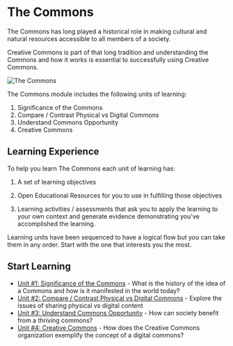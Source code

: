 # The Commons

The Commons has long played a historical role in making cultural and natural resources accessible to all members of a society. 

Creative Commons is part of that long tradition and understanding the Commons and how it works is essential to successfully using Creative Commons.

![The Commons](https://github.com/creativecommons/cc-cert-map/blob/master/img/TheCommons.jpg "The Commons")


The Commons module includes the following units of learning:

1. Significance of the Commons
2. Compare / Contrast Physical vs Digital Commons
3. Understand Commons Opportunity 
4. Creative Commons

## Learning Experience

To help you learn The Commons each unit of learning has:

1. A set of learning objectives

2. Open Educational Resources for you to use in fulfilling those objectives

3. Learning activities / assessments that ask you to apply the learning to your own context and generate evidence demonstrating you've accomplished the learning. 

Learning units have been sequenced to have a logical flow but you can take them in any order. Start with the one that interests you the most.

## Start Learning

* [Unit #1: Significance of the Commons](significance.md) - What is the history of the idea of a Commons and how is it manifested in the world today?
* [Unit #2: Compare / Contrast Physical vs Digital Commons](physical-digital.md) - Explore the issues of sharing physical vs digital content
* [Unit #3: Understand Commons Opportunity](opportunity.md) - How can society benefit from a thriving commons?
* [Unit #4: Creative Commons](creative-commons.md) - How does the Creative Commons organization exemplify the concept of a digital commons?


